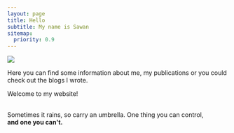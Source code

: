 ```yaml
---
layout: page
title: Hello
subtitle: My name is Sawan
sitemap:
  priority: 0.9
---
```


<img src="{{ '/assets/img/bio-photo.jpg' | prepend: site.baseurl }}" id="about-img">

<div id="describe-text">
	<p>Here you can find some information about me, my publications or you could check out the blogs I wrote. </p>
	<p>Welcome to my website! </p>


</div>
<div class="about">
<div class="about__text">
<br> Sometimes it rains, so carry an umbrella. One thing you can control, <br>
<strong> and one you can't. </strong>

</div>
</div>